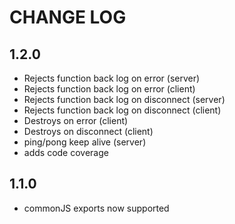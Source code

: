 # CHANGE LOG

## 1.2.0

- Rejects function back log on error (server)
- Rejects function back log on error (client)
- Rejects function back log on disconnect (server)
- Rejects function back log on disconnect (client)
- Destroys on error (client)
- Destroys on disconnect (client)
- ping/pong keep alive (server)
- adds code coverage

## 1.1.0

- commonJS exports now supported
